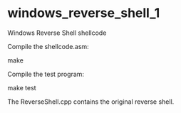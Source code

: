 # windows_reverse_shell_1
Windows Reverse Shell shellcode

Compile the shellcode.asm:

  make
  
Compile the test program:

  make test
  
The ReverseShell.cpp contains the original reverse shell.
